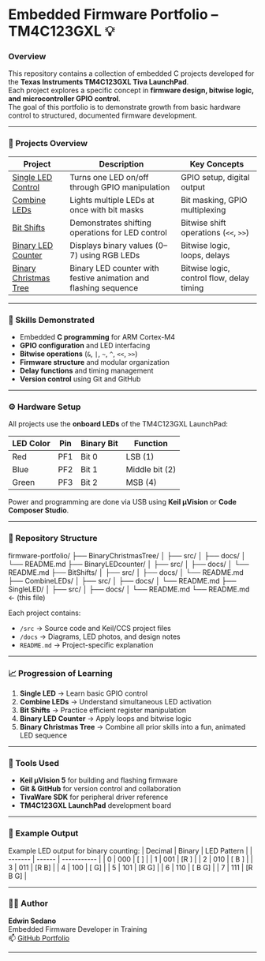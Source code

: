 # Embedded Firmware Portfolio – TM4C123GXL 💡

### Overview
This repository contains a collection of embedded C projects developed for the **Texas Instruments TM4C123GXL Tiva LaunchPad**.  
Each project explores a specific concept in **firmware design, bitwise logic, and microcontroller GPIO control**.  
The goal of this portfolio is to demonstrate growth from basic hardware control to structured, documented firmware development.

---

### 🔧 Projects Overview

| Project | Description | Key Concepts |
|----------|--------------|---------------|
| [Single LED Control](./SingleLED) | Turns one LED on/off through GPIO manipulation | GPIO setup, digital output |
| [Combine LEDs](./CombineLEDs) | Lights multiple LEDs at once with bit masks | Bit masking, GPIO multiplexing |
| [Bit Shifts](./BitShifts) | Demonstrates shifting operations for LED control | Bitwise shift operations (`<<`, `>>`) |
| [Binary LED Counter](./BinaryLEDcounter) | Displays binary values (0–7) using RGB LEDs | Bitwise logic, loops, delays |
| [Binary Christmas Tree](./BinaryChristmasTree) | Binary LED counter with festive animation and flashing sequence | Bitwise logic, control flow, delay timing |

---

### 🧠 Skills Demonstrated
- Embedded **C programming** for ARM Cortex-M4  
- **GPIO configuration** and LED interfacing  
- **Bitwise operations** (`&`, `|`, `~`, `^`, `<<`, `>>`)  
- **Firmware structure** and modular organization  
- **Delay functions** and timing management  
- **Version control** using Git and GitHub  

---

### ⚙️ Hardware Setup
All projects use the **onboard LEDs** of the TM4C123GXL LaunchPad:

| LED Color | Pin | Binary Bit | Function |
|------------|-----|-------------|----------|
| Red | PF1 | Bit 0 | LSB (1) |
| Blue | PF2 | Bit 1 | Middle bit (2) |
| Green | PF3 | Bit 2 | MSB (4) |

Power and programming are done via USB using **Keil µVision** or **Code Composer Studio**.

---

### 📁 Repository Structure
firmware-portfolio/
├── BinaryChristmasTree/
│ ├── src/
│ ├── docs/
│ └── README.md
├── BinaryLEDcounter/
│ ├── src/
│ ├── docs/
│ └── README.md
├── BitShifts/
│ ├── src/
│ ├── docs/
│ └── README.md
├── CombineLEDs/
│ ├── src/
│ ├── docs/
│ └── README.md
├── SingleLED/
│ ├── src/
│ ├── docs/
│ └── README.md
└── README.md ← (this file)


Each project contains:
- `/src` → Source code and Keil/CCS project files  
- `/docs` → Diagrams, LED photos, and design notes  
- `README.md` → Project-specific explanation

---

### 📈 Progression of Learning
1. **Single LED** → Learn basic GPIO control  
2. **Combine LEDs** → Understand simultaneous LED activation  
3. **Bit Shifts** → Practice efficient register manipulation  
4. **Binary LED Counter** → Apply loops and bitwise logic  
5. **Binary Christmas Tree** → Combine all prior skills into a fun, animated LED sequence  

---

### 🚀 Tools Used
- **Keil µVision 5** for building and flashing firmware  
- **Git & GitHub** for version control and collaboration  
- **TivaWare SDK** for peripheral driver reference  
- **TM4C123GXL LaunchPad** development board  

---

### 📸 Example Output
Example LED output for binary counting:
| Decimal | Binary | LED Pattern |
| ------- | ------ | ----------- |
| 0       | 000    | [   ]       |
| 1       | 001    | [R  ]       |
| 2       | 010    | [ B ]       |
| 3       | 011    | [R B]       |
| 4       | 100    | [  G]       |
| 5       | 101    | [R G]       |
| 6       | 110    | [ B G]      |
| 7       | 111    | [R B G]     |


---

### 🧑‍💻 Author
**Edwin Sedano**  
Embedded Firmware Developer in Training  
📫 [GitHub Portfolio](https://github.com/e-sedano/firmware-projects.git)

---

